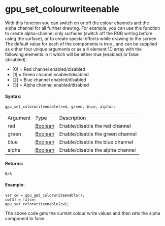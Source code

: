 # gpu_set_colourwriteenable

With this function you can switch on or off the colour channels and the
alpha channel for all further drawing. For example, you can use this
function to create alpha-channel only surfaces (switch off the RGB
writing before using the surface), or to create special effects while
drawing to the screen. The default value for each of the components is
true , and can be supplied as either four unique arguments or as a 4
element 1D array with the following elements in it which will be either
true (enabled) or false (disabled):

-   \[0\] = Red channel enabled/disabled
-   \[1\] = Green channel enabled/disabled
-   \[2\] = Blue channel enabled/disabled
-   \[3\] = Alpha channel enabled/disabled

#### Syntax:

``` gml
gpu_set_colorwriteenable(red, green, blue, alpha);
```

|          |                                                                            |                                  |
|----------|----------------------------------------------------------------------------|----------------------------------|
| Argument | Type                                                                       | Description                      |
| red      |  [Boolean](../../../../../GameMaker_Language/GML_Overview/Data_Types)  | Enable/disable the red channel   |
| green    |  [Boolean](../../../../../GameMaker_Language/GML_Overview/Data_Types)  | Enable/disable the green channel |
| blue     |  [Boolean](../../../../../GameMaker_Language/GML_Overview/Data_Types)  | Enable/disable the blue channel  |
| alpha    |  [Boolean](../../../../../GameMaker_Language/GML_Overview/Data_Types)  | Enable/disable the alpha channel |

#### Returns:

``` gml
N/A
```

#### Example:

``` gml
var cw = gpu_get_colorwriteenable();
cw[3] = false;
gpu_set_colorwriteenable(cw);
```

The above code gets the current colour write values and then sets the
alpha component to false .
